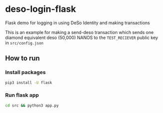 
# deso-login-flask

Flask demo for logging in using DeSo Identity and making transactions

This is an example for making a send-deso transaction which sends one diamond equivalent deso (50,000) NANOS to the `TEST_RECIEVER` public key in `src/config.json`

## How to run

### Install packages

```bash
pip3 install -U flask
```

### Run flask app

```bash
cd src && python3 app.py
```
